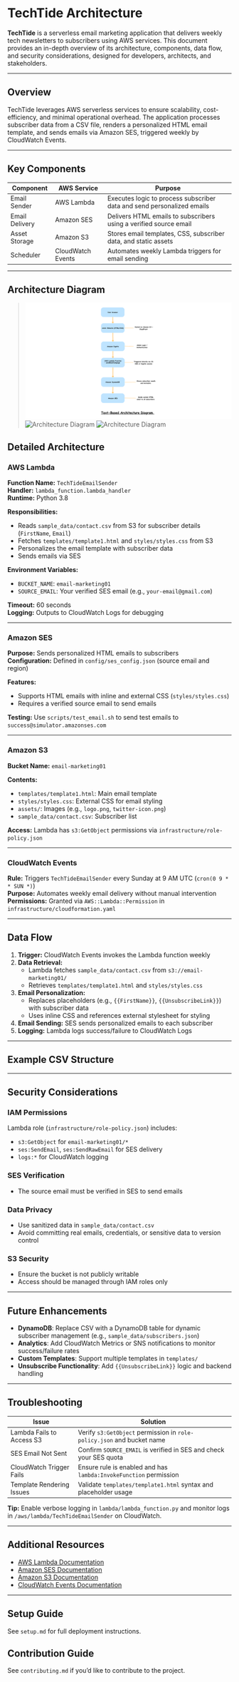 # TechTide Architecture

**TechTide** is a serverless email marketing application that delivers weekly tech newsletters to subscribers using AWS services. This document provides an in-depth overview of its architecture, components, data flow, and security considerations, designed for developers, architects, and stakeholders.

---

## Overview

TechTide leverages AWS serverless services to ensure scalability, cost-efficiency, and minimal operational overhead. The application processes subscriber data from a CSV file, renders a personalized HTML email template, and sends emails via Amazon SES, triggered weekly by CloudWatch Events.

---

## Key Components

| Component      | AWS Service     | Purpose                                                                 |
|----------------|------------------|-------------------------------------------------------------------------|
| Email Sender   | AWS Lambda       | Executes logic to process subscriber data and send personalized emails |
| Email Delivery | Amazon SES       | Delivers HTML emails to subscribers using a verified source email      |
| Asset Storage  | Amazon S3        | Stores email templates, CSS, subscriber data, and static assets        |
| Scheduler      | CloudWatch Events| Automates weekly Lambda triggers for email sending                     |

---

## Architecture Diagram

> ![TechTide Architecture](https://github.com/Atharavkag/Serverless-Email-Marketing/raw/main/assets/architecture.png)
> ![Architecture Diagram]([https://raw.githubusercontent.com/<username>/<repo-name>/main/assets/architecture-diagram.png](https://github.com/Atharavkag/Serverless-Email-Marketing/blob/main/assets/lambda-metrics-1.png))
![Architecture Diagram]([https://raw.githubusercontent.com/Atharavkag/TechTide/main/assets/architecture-diagram.png](https://github.com/Atharavkag/Serverless-Email-Marketing/blob/main/assets/lambda-metrics-2.png))



## Detailed Architecture

### AWS Lambda

**Function Name:** `TechTideEmailSender`  
**Handler:** `lambda_function.lambda_handler`  
**Runtime:** Python 3.8

**Responsibilities:**
- Reads `sample_data/contact.csv` from S3 for subscriber details (`FirstName`, `Email`)
- Fetches `templates/template1.html` and `styles/styles.css` from S3
- Personalizes the email template with subscriber data
- Sends emails via SES

**Environment Variables:**
- `BUCKET_NAME`: `email-marketing01`
- `SOURCE_EMAIL`: Your verified SES email (e.g., `your-email@gmail.com`)

**Timeout:** 60 seconds  
**Logging:** Outputs to CloudWatch Logs for debugging

---

### Amazon SES

**Purpose:** Sends personalized HTML emails to subscribers  
**Configuration:** Defined in `config/ses_config.json` (source email and region)

**Features:**
- Supports HTML emails with inline and external CSS (`styles/styles.css`)
- Requires a verified source email to send emails

**Testing:** Use `scripts/test_email.sh` to send test emails to `success@simulator.amazonses.com`

---

### Amazon S3

**Bucket Name:** `email-marketing01`

**Contents:**
- `templates/template1.html`: Main email template
- `styles/styles.css`: External CSS for email styling
- `assets/`: Images (e.g., `logo.png`, `twitter-icon.png`)
- `sample_data/contact.csv`: Subscriber list

**Access:** Lambda has `s3:GetObject` permissions via `infrastructure/role-policy.json`

---

### CloudWatch Events

**Rule:** Triggers `TechTideEmailSender` every Sunday at 9 AM UTC (`cron(0 9 * * SUN *)`)  
**Purpose:** Automates weekly email delivery without manual intervention  
**Permissions:** Granted via `AWS::Lambda::Permission` in `infrastructure/cloudformation.yaml`

---

## Data Flow

1. **Trigger:** CloudWatch Events invokes the Lambda function weekly  
2. **Data Retrieval:**
   - Lambda fetches `sample_data/contact.csv` from `s3://email-marketing01/`
   - Retrieves `templates/template1.html` and `styles/styles.css`  
3. **Email Personalization:**
   - Replaces placeholders (e.g., `{{FirstName}}`, `{{UnsubscribeLink}}`) with subscriber data
   - Uses inline CSS and references external stylesheet for styling  
4. **Email Sending:** SES sends personalized emails to each subscriber  
5. **Logging:** Lambda logs success/failure to CloudWatch Logs

---

## Example CSV Structure


---

## Security Considerations

### IAM Permissions

Lambda role (`infrastructure/role-policy.json`) includes:
- `s3:GetObject` for `email-marketing01/*`
- `ses:SendEmail`, `ses:SendRawEmail` for SES delivery
- `logs:*` for CloudWatch logging

### SES Verification
- The source email must be verified in SES to send emails

### Data Privacy
- Use sanitized data in `sample_data/contact.csv`
- Avoid committing real emails, credentials, or sensitive data to version control

### S3 Security
- Ensure the bucket is not publicly writable
- Access should be managed through IAM roles only

---

## Future Enhancements

- **DynamoDB**: Replace CSV with a DynamoDB table for dynamic subscriber management (e.g., `sample_data/subscribers.json`)
- **Analytics**: Add CloudWatch Metrics or SNS notifications to monitor success/failure rates
- **Custom Templates**: Support multiple templates in `templates/`
- **Unsubscribe Functionality**: Add `{{UnsubscribeLink}}` logic and backend handling

---

## Troubleshooting

| Issue                    | Solution                                                                 |
|--------------------------|--------------------------------------------------------------------------|
| Lambda Fails to Access S3 | Verify `s3:GetObject` permission in `role-policy.json` and bucket name  |
| SES Email Not Sent       | Confirm `SOURCE_EMAIL` is verified in SES and check your SES quota       |
| CloudWatch Trigger Fails | Ensure rule is enabled and has `lambda:InvokeFunction` permission        |
| Template Rendering Issues| Validate `templates/template1.html` syntax and placeholder usage         |

**Tip:** Enable verbose logging in `lambda/lambda_function.py` and monitor logs in `/aws/lambda/TechTideEmailSender` on CloudWatch.

---

## Additional Resources

- [AWS Lambda Documentation](https://docs.aws.amazon.com/lambda/latest/dg/welcome.html)
- [Amazon SES Documentation](https://docs.aws.amazon.com/ses/latest/dg/)
- [Amazon S3 Documentation](https://docs.aws.amazon.com/s3/index.html)
- [CloudWatch Events Documentation](https://docs.aws.amazon.com/AmazonCloudWatch/latest/events/)

---

## Setup Guide

See `setup.md` for full deployment instructions.

## Contribution Guide

See `contributing.md` if you’d like to contribute to the project.

